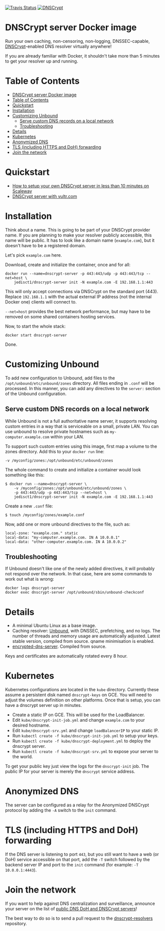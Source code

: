 [![Travis Status](https://travis-ci.org/DNSCrypt/dnscrypt-server-docker.svg?branch=master)](https://travis-ci.org/DNSCrypt/dnscrypt-server-docker/builds/)
[![DNSCrypt](https://raw.github.com/jedisct1/dnscrypt-server-docker/master/dnscrypt-small.png)](https://dnscrypt.info)

DNSCrypt server Docker image
============================

Run your own caching, non-censoring, non-logging, DNSSEC-capable,
[DNSCrypt](https://dnscrypt.info)-enabled DNS resolver virtually anywhere!

If you are already familiar with Docker, it shouldn't take more than 5 minutes
to get your resolver up and running.

Table of Contents
=================

- [DNSCrypt server Docker image](#dnscrypt-server-docker-image)
- [Table of Contents](#table-of-contents)
- [Quickstart](#quickstart)
- [Installation](#installation)
- [Customizing Unbound](#customizing-unbound)
  - [Serve custom DNS records on a local network](#serve-custom-dns-records-on-a-local-network)
  - [Troubleshooting](#troubleshooting)
- [Details](#details)
- [Kubernetes](#kubernetes)
- [Anonymized DNS](#anonymized-dns)
- [TLS (including HTTPS and DoH) forwarding](#tls-including-https-and-doh-forwarding)
- [Join the network](#join-the-network)

Quickstart
==========

- [How to setup your own DNSCrypt server in less than 10 minutes on Scaleway](https://github.com/dnscrypt/dnscrypt-proxy/wiki/How-to-setup-your-own-DNSCrypt-server-in-less-than-10-minutes)
- [DNSCrypt server with vultr.com](https://github.com/dnscrypt/dnscrypt-proxy/wiki/DNSCrypt-server-with-vultr.com)

Installation
============

Think about a name. This is going to be part of your DNSCrypt provider name.
If you are planning to make your resolver publicly accessible, this name will
be public.
It has to look like a domain name (`example.com`), but it doesn't have to be
a registered domain.

Let's pick `example.com` here.

Download, create and initialize the container, once and for all:

    docker run --name=dnscrypt-server -p 443:443/udp -p 443:443/tcp --net=host \
        jedisct1/dnscrypt-server init -N example.com -E 192.168.1.1:443

This will only accept connections via DNSCrypt on the standard port (443). Replace
`192.168.1.1` with the actual external IP address (not the internal Docker one)
clients will connect to.

`--net=host` provides the best network performance, but may have to be
removed on some shared containers hosting services.

Now, to start the whole stack:

    docker start dnscrypt-server

Done.

Customizing Unbound
===================

To add new configuration to Unbound, add files to the `/opt/unbound/etc/unbound/zones`
directory. All files ending in `.conf` will be processed. In this manner, you
can add any directives to the `server:` section of the Unbound configuration.

Serve custom DNS records on a local network
-------------------------------------------

While Unbound is not a full authoritative name server, it supports resolving
custom entries in a way that is serviceable on a small, private LAN. You can use
unbound to resolve private hostnames such as `my-computer.example.com` within
your LAN.

To support such custom entries using this image, first map a volume to the zones
directory. Add this to your `docker run` line:

    -v /myconfig/zones:/opt/unbound/etc/unbound/zones

The whole command to create and initialize a container would look something like
this:

    $ docker run --name=dnscrypt-server \
        -v /myconfig/zones:/opt/unbound/etc/unbound/zones \
        -p 443:443/udp -p 443:443/tcp --net=host \
        jedisct1/dnscrypt-server init -N example.com -E 192.168.1.1:443

Create a new `.conf` file:

    $ touch /myconfig/zones/example.conf

Now, add one or more unbound directives to the file, such as:

    local-zone: "example.com." static
    local-data: "my-computer.example.com. IN A 10.0.0.1"
    local-data: "other-computer.example.com. IN A 10.0.0.2"

Troubleshooting
---------------

If Unbound doesn't like one of the newly added directives, it
will probably not respond over the network. In that case, here are some commands
to work out what is wrong:

    docker logs dnscrypt-server
    docker exec dnscrypt-server /opt/unbound/sbin/unbound-checkconf

Details
=======

- A minimal Ubuntu Linux as a base image.
- Caching resolver: [Unbound](https://www.unbound.net/), with DNSSEC, prefetching,
and no logs. The number of threads and memory usage are automatically adjusted.
Latest stable version, compiled from source. qname minimisation is enabled.
- [encrypted-dns-server](https://github.com/jedisct1/dnscrypt-dns-server).
Compiled from source.

Keys and certificates are automatically rotated every 8 hour.

Kubernetes
==========

Kubernetes configurations are located in the `kube` directory. Currently these assume
a persistent disk named `dnscrypt-keys` on GCE. You will need to adjust the volumes
definition on other platforms. Once that is setup, you can have a dnscrypt server up
in minutes.

- Create a static IP on GCE. This will be used for the LoadBalancer.
- Edit `kube/dnscrypt-init-job.yml` and change `example.com` to your desired hostname.
- Edit `kube/dnscrypt-srv.yml` and change `loadBalancerIP` to your static IP.
- Run `kubectl create -f kube/dnscrypt-init-job.yml` to setup your keys.
- Run `kubectl create -f kube/dnscrypt-deployment.yml` to deploy the dnscrypt server.
- Run `kubectl create -f kube/dnscrypt-srv.yml` to expose your server to the world.

To get your public key just view the logs for the `dnscrypt-init` job. The public
IP for your server is merely the `dnscrypt` service address.

Anonymized DNS
==============

The server can be configured as a relay for the Anonymized DNSCrypt protocol by adding the `-A` switch to the `init` command.

TLS (including HTTPS and DoH) forwarding
========================================

If the DNS server is listening to port `443`, but you still want to have a web (or DoH) service accessible on that port, add the `-T` switch followed by the backend server IP and port to the `init` command (for example: `-T 10.0.0.1:4443`).

Join the network
================

If you want to help against DNS centralization and surveillance,
announce your server on the list of [public DNS DoH and DNSCrypt servers](https://dnscrypt.info/public-servers)!

The best way to do so is to send a pull request to the
[dnscrypt-resolvers](https://github.com/DNSCrypt/dnscrypt-resolvers/) repository.
